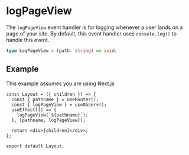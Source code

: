 # logPageView

The `logPageView` event handler is for logging whenever a user lands on a page of your site. By default, this event handler uses `console.log()` to handle this event.

```ts
type LogPageView = (path: string) => void;
```

## Example

This example assumes you are using Next.js

```tsx
const Layout = ({ children }) => {
  const { pathname } = useRouter();
  const { logPageView } = useObserv();
  useEffect(() => {
    logPageView(`${pathname}`);
  }, [pathname, logPageView]);

  return <div>{children}</div>;
};

export default Layout;
```
